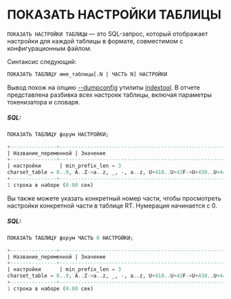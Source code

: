 # ПОКАЗАТЬ НАСТРОЙКИ ТАБЛИЦЫ

<!-- example SHOW TABLE SETTINGS -->

`ПОКАЗАТЬ НАСТРОЙКИ ТАБЛИЦЫ` — это SQL-запрос, который отображает настройки для каждой таблицы в формате, совместимом с конфигурационным файлом.

Синтаксис следующий:

```sql
ПОКАЗАТЬ ТАБЛИЦУ имя_таблицы[.N | ЧАСТЬ N] НАСТРОЙКИ
```

Вывод похож на опцию [--dumpconfig](../../Miscellaneous_tools.md#indextool) утилиты [indextool](../../Miscellaneous_tools.md#indextool). В отчете представлена разбивка всех настроек таблицы, включая параметры токенизатора и словаря.

<!-- intro -->
##### SQL:
<!-- request SQL -->

```sql
ПОКАЗАТЬ ТАБЛИЦУ форум НАСТРОЙКИ;
```

<!-- response SQL -->
```sql
+---------------+-----------------------------------------------------------------------------------------------------------+
| Название_переменной | Значение                                                                                                     |
+---------------+-----------------------------------------------------------------------------------------------------------+
| настройки      | min_prefix_len = 3
charset_table = 0..9, A..Z->a..z, _, -, a..z, U+410..U+42F->U+430..U+44F, U+430..U+44F |
+---------------+-----------------------------------------------------------------------------------------------------------+
1 строка в наборе (0.00 сек)
```

<!-- end -->

<!-- example SHOW TABLE SETTINGS N -->

Вы также можете указать конкретный номер части, чтобы просмотреть настройки конкретной части в таблице RT. Нумерация начинается с 0.

<!-- intro -->
##### SQL:
<!-- request SQL -->

```sql
ПОКАЗАТЬ ТАБЛИЦУ форум ЧАСТЬ 0 НАСТРОЙКИ;
```

<!-- response SQL -->
```sql
+---------------+-----------------------------------------------------------------------------------------------------------+
| Название_переменной | Значение                                                                                                     |
+---------------+-----------------------------------------------------------------------------------------------------------+
| настройки      | min_prefix_len = 3
charset_table = 0..9, A..Z->a..z, _, -, a..z, U+410..U+42F->U+430..U+44F, U+430..U+44F |
+---------------+-----------------------------------------------------------------------------------------------------------+
1 строка в наборе (0.00 сек)
```

<!-- end -->
<!-- proofread -->
